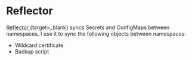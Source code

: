 # Reflector

[Reflector ](https://github.com/emberstack/kubernetes-reflector){target=_blank} syncs Secrets and ConfigMaps between namespaces. I use it to sync the following objects between namespaces:

* Wildcard certificate
* Backup script
